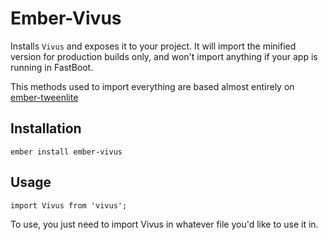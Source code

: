 # Ember-Vivus

Installs `Vivus` and exposes it to your project. It will import the minified version for production builds only, and won't import anything if your app is running in FastBoot.

This methods used to import everything are based almost entirely on [ember-tweenlite](https://github.com/runspired/ember-tweenlite)

## Installation

`ember install ember-vivus`

## Usage

`import Vivus from 'vivus';`

To use, you just need to import Vivus in whatever file you'd like to use it in.

